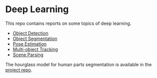 # Deep Learning
This repo contains reports on some topics of deep learning. 
* [Object Detection](object-detection.md)
* [Object Segmentation](object-segmentation.md)
* [Pose Estimation](pose-estimation.md)
* [Multi-object Tracking](multi-object-tracking.md)
* [Scene Parsing](scene-parsing.md)

The hourglass model for human parts segmentation is available in the [project repo](https://github.com/vinx13/hourglass-segmentation).
